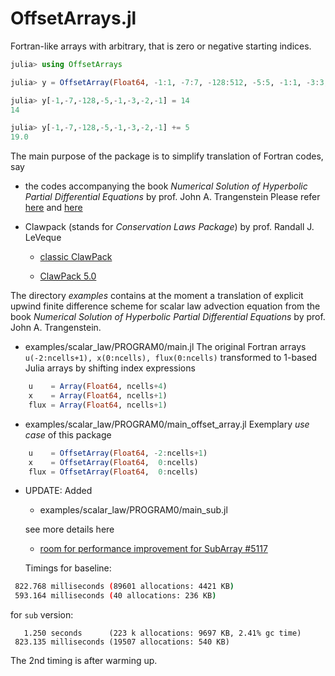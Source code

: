 OffsetArrays.jl
===============

Fortran-like arrays with arbitrary, that is zero or negative starting indices.

```julia
julia> using OffsetArrays

julia> y = OffsetArray(Float64, -1:1, -7:7, -128:512, -5:5, -1:1, -3:3, -2:2, -1:1);

julia> y[-1,-7,-128,-5,-1,-3,-2,-1] = 14
14

julia> y[-1,-7,-128,-5,-1,-3,-2,-1] += 5
19.0
```

The main purpose of the package is to simplify translation of Fortran codes, say
* the codes accompanying the book _Numerical Solution of Hyperbolic Partial Differential Equations_ by prof. John A. Trangenstein
  Please refer [here](http://www.math.duke.edu/~johnt/) and [here](http://www.cambridge.org/us/academic/subjects/mathematics/differential-and-integral-equations-dynamical-systems-and-co/numerical-solution-hyperbolic-partial-differential-equations)
* Clawpack (stands for *Conservation Laws Package*) by prof. Randall J. LeVeque

  + [classic ClawPack](http://depts.washington.edu/clawpack/)

  + [ClawPack 5.0](http://clawpack.github.io/index.html)

The directory _examples_ contains at the moment a translation of explicit upwind finite difference scheme for scalar law advection equation from
the book _Numerical Solution of Hyperbolic Partial Differential Equations_ by prof. John A. Trangenstein.

+ examples/scalar_law/PROGRAM0/main.jl
    The original Fortran arrays  `u(-2:ncells+1), x(0:ncells), flux(0:ncells)` transformed to 1-based Julia arrays by shifting index expressions
```julia
    u    = Array(Float64, ncells+4)
    x    = Array(Float64, ncells+1)
    flux = Array(Float64, ncells+1)
```

+ examples/scalar_law/PROGRAM0/main_offset_array.jl
    Exemplary _use case_ of this package
```julia
    u    = OffsetArray(Float64, -2:ncells+1)
    x    = OffsetArray(Float64,  0:ncells)
    flux = OffsetArray(Float64,  0:ncells)
```

+ UPDATE: 
    Added 
    + examples/scalar_law/PROGRAM0/main_sub.jl

    see more details here
    + [room for performance improvement for SubArray #5117](https://github.com/JuliaLang/julia/issues/5117)

    Timings for baseline:
```sh
 822.768 milliseconds (89601 allocations: 4421 KB)
 593.164 milliseconds (40 allocations: 236 KB)
```
for `sub` version:
```
   1.250 seconds      (223 k allocations: 9697 KB, 2.41% gc time)
 823.135 milliseconds (19507 allocations: 540 KB)
```
The 2nd timing is after warming up.
